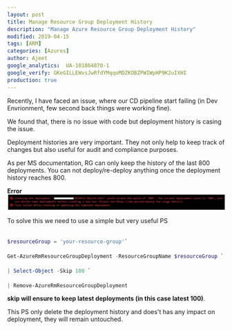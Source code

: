 ```yaml
---
layout: post
title: Manage Resource Group Deployment History
description: "Manage Azure Resource Group Deployment History"
modified: 2019-04-15
tags: [ARM]
categories: [Azures]
author: Ajeet
google_analytics:  UA-101864870-1
google_verify: GKeGILLEWvsJwRfdYMqqoMDZKOBZPWIWpHP9K2uIXHI
production: true
---   
```

Recently, I have faced an issue, where our CD pipeline start failing (in Dev Envrionment, few second back things were working fine).

We found that, there is no issue with code but deployment history is casing the issue. 

Deployment histories are very important. They not only help to keep track of changes but also useful for audit and compliance purposes.
<!--more-->

As per MS documentation, RG can only keep the history of the last 800 deployments. You can not deploy/re-deploy anything once the deployment history reaches 800. 


**Error**
![](../images/posts/iac/errordeploymenthistory.JPG)



To solve this we need to use a simple but very useful PS

```PowerShell

$resourceGroup = 'your-resource-group'`

Get-AzureRmResourceGroupDeployment -ResourceGroupName $resourceGroup `

| Select-Object -Skip 100 `

| Remove-AzureRmResourceGroupDeployment

```
**skip will ensure to keep latest deployments (in this case latest 100)**.

This PS only delete the deployment history and does't has any impact on deployment, they will remain untouched. 
